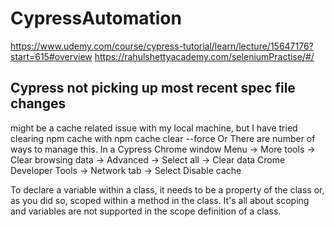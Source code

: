 # CypressAutomation

https://www.udemy.com/course/cypress-tutorial/learn/lecture/15647176?start=615#overview
https://rahulshettyacademy.com/seleniumPractise/#/

Cypress not picking up most recent spec file changes
--------------------
 might be a cache related issue with my local machine, but I have tried clearing npm cache with npm cache clear --force
 Or
 There are number of ways to manage this.
In a Cypress Chrome window
Menu -> More tools -> Clear browsing data -> Advanced -> Select all -> Clear data
Crome Developer Tools -> Network tab -> Select Disable cache

 To declare a variable within a class, it needs to be a property of the class or, as you did so, scoped within a method in the class.  It's all about scoping and variables are not supported in the scope definition of a class.